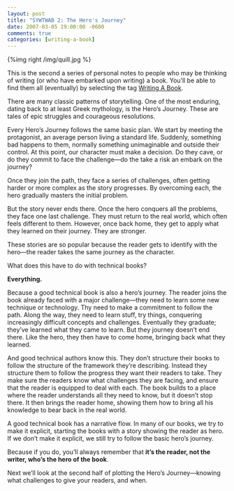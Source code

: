 ```yaml
---
layout: post
title: "SYWTWAB 2: The Hero's Journey"
date: 2007-03-05 19:00:00 -0600
comments: true
categories: [writing-a-book]
---
```


{%img right /img/quill.jpg %}

This is the second a series of personal notes to people who may be
thinking of writing (or who have embarked upon writing) a book. You’ll
be able to find them all (eventually) by selecting the tag <a
href="http://pragdave.pragprog.com/pragdave/writing_a_book/index.html">Writing A Book</a>.

There are many classic patterns of storytelling. One of the most
enduring, dating back to at least Greek mythology, is the Hero’s
Journey. These are tales of epic struggles and courageous resolutions.

Every Hero’s Journey follows the same basic plan. We start by meeting
the protagonist, an average person living a standard life. Suddenly,
something bad happens to them, normally something unimaginable and
outside their control. At this point, our character must make a
decision. Do they cave, or do they commit to face the challenge—do the
take a risk an embark on the journey?

Once they join the path, they face a series of challenges, often
getting harder or more complex as the story progresses. By overcoming
each, the hero gradually masters the initial problem.

But the story never ends there. Once the hero conquers all the
problems, they face one last challenge. They must return to the real
world, which often feels different to them. However, once back home,
they get to apply what they learned on their journey. They are
stronger.

These stories are so popular because the reader gets to identify with
the hero—the reader takes the same journey as the character.

What does this have to do with technical books?

**Everything.**

Because a good technical book is also a hero’s journey. The reader
joins the book already faced with a major challenge—they need to learn
some new technique or technology. Thy need to make a commitment to
follow the path. Along the way, they need to learn stuff, try things,
conquering increasingly difficult concepts and challenges. Eventually
they graduate; they’ve learned what they came to learn. But they
journey doesn’t end there. Like the hero, they then have to come home,
bringing back what they learned.


And good technical authors know this. They don’t structure their books
to follow the structure of the framework they’re describing. Instead
they structure them to follow the progress they want their readers to
take. They make sure the readers know what challenges they are facing,
and ensure that the reader is equipped to deal with each. The book
builds to a place where the reader understands all they need to know,
but it doesn’t stop there. It then brings the reader home, showing
them how to bring all his knowledge to bear back in the real world.


A good technical book has a narrative flow. In many of our books, we
try to make it explicit, starting the books with a story showing the
reader as hero. If we don’t make it explicit, we still try to follow
the basic hero’s journey.


Because if you do, you’ll always remember that **it’s the reader, not
the writer, who’s the hero of the book**.


Next we’ll look at the second half of plotting the Hero’s
Journey—knowing what challenges to give your readers, and when.

